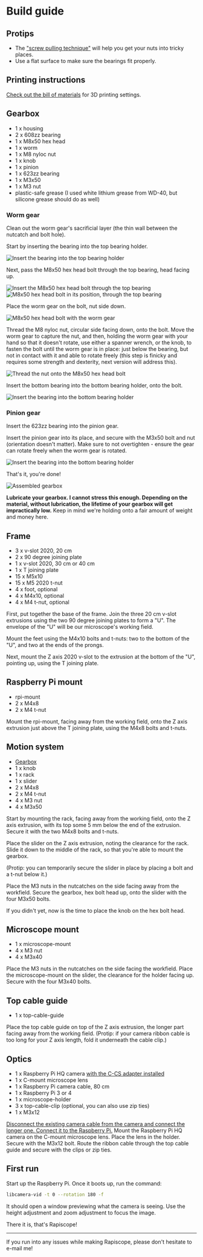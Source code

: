 # Build guide

## Protips
* The ["screw pulling technique"](https://help.prusa3d.com/guide/1-introduction_176529#176814) will help you get your nuts into tricky places.
* Use a flat surface to make sure the bearings fit properly.

## Printing instructions
[Check out the bill of materials](./bill-of-materials.md) for 3D printing settings.

## Gearbox
* 1 x housing
* 2 x 608zz bearing
* 1 x M8x50 hex head
* 1 x worm
* 1 x M8 nyloc nut
* 1 x knob
* 1 x pinion
* 1 x 623zz bearing
* 1 x M3x50
* 1 x M3 nut
* plastic-safe grease (I used white lithium grease from WD-40, but silicone grease should do as well)

### Worm gear
Clean out the worm gear's sacrificial layer (the thin wall between the nutcatch and bolt hole).

Start by inserting the bearing into the top bearing holder.

![Insert the bearing into the top bearing holder](./img/build/gearbox-top-bearing.png)

Next, pass the M8x50 hex head bolt through the top bearing, head facing up. 

![Insert the M8x50 hex head bolt through the top bearing](./img/build/gearbox-bolt.png)
![M8x50 hex head bolt in its position, through the top bearing](./img/build/gearbox-bolt-fastened.png)

Place the worm gear on the bolt, nut side down.

![M8x50 hex head bolt with the worm gear](./img/build/gearbox-bolt-worm.png)

Thread the M8 nyloc nut, circular side facing down, onto the bolt. Move the worm gear to capture the nut, and then,
holding the worm gear with your hand so that it doesn't rotate, use either a spanner wrench, or the knob, to fasten
the bolt until the worm gear is in place: just below the bearing, but not in contact with it and able to rotate freely
(this step is finicky and requires some strength and dexterity, next version will address this).

![Thread the nut onto the M8x50 hex head bolt](./img/build/gearbox-nut.png)

Insert the bottom bearing into the bottom bearing holder, onto the bolt.

![Insert the bearing into the bottom bearing holder](./img/build/gearbox-bottom-bearing.png)

### Pinion gear
Insert the 623zz bearing into the pinion gear. 

Insert the pinion gear into its place, and secure with the M3x50 bolt and nut (orientation doesn't matter).
Make sure to not overtighten - ensure the gear can rotate freely when the worm gear is rotated.

![Insert the bearing into the bottom bearing holder](./img/build/gearbox-pinion-gear.png)

That's it, you're done!

![Assembled gearbox](./img/build/gearbox-done.png)

**Lubricate your gearbox. I cannot stress this enough. Depending on the material, without lubrication, the lifetime of your gearbox will get impractically low.** Keep in mind we're holding onto a fair amount of weight and money here.

## Frame
* 3 x v-slot 2020, 20 cm
* 2 x 90 degree joining plate
* 1 x v-slot 2020, 30 cm or 40 cm
* 1 x T joining plate
* 15 x M5x10
* 15 x M5 2020 t-nut
* 4 x foot, optional
* 4 x M4x10, optional
* 4 x M4 t-nut, optional

First, put together the base of the frame. Join the three 20 cm v-slot extrusions using the two 90 degree joining plates to form a "U".
The envelope of the "U" will be our microscope's working field.

Mount the feet using the M4x10 bolts and t-nuts: two to the bottom of the "U", and two at the ends of the prongs.

Next, mount the Z axis 2020 v-slot to the extrusion at the bottom of the "U", pointing up, using the T joining plate.

## Raspberry Pi mount
* rpi-mount
* 2 x M4x8
* 2 x M4 t-nut

Mount the rpi-mount, facing away from the working field, onto the Z axis extrusion just above the T joining plate, using the M4x8 bolts and t-nuts.

## Motion system
* [Gearbox](#gearbox)
* 1 x knob
* 1 x rack
* 1 x slider
* 2 x M4x8
* 2 x M4 t-nut
* 4 x M3 nut
* 4 x M3x50

Start by mounting the rack, facing away from the working field, onto the Z axis extrusion, with its top some 5 mm below the end of the extrusion.
Secure it with the two M4x8 bolts and t-nuts.

Place the slider on the Z axis extrusion, noting the clearance for the rack. Slide it down to the middle of the rack, so that you're able to mount the gearbox.

(Protip: you can temporarily secure the slider in place by placing a bolt and a t-nut below it.)

Place the M3 nuts in the nutcatches on the side facing away from the workfield.
Secure the gearbox, hex bolt head up, onto the slider with the four M3x50 bolts.

If you didn't yet, now is the time to place the knob on the hex bolt head.

## Microscope mount
* 1 x microscope-mount
* 4 x M3 nut
* 4 x M3x40

Place the M3 nuts in the nutcatches on the side facing the workfield.
Place the microscope-mount on the slider, the clearance for the holder facing up. Secure with the four M3x40 bolts.

## Top cable guide
* 1 x top-cable-guide

Place the top cable guide on top of the Z axis extrusion, the longer part facing away from the working field.
(Protip: if your camera ribbon cable is too long for your Z axis length, fold it underneath the cable clip.)

## Optics
* 1 x Raspberry Pi HQ camera [with the C-CS adapter installed](https://datasheets.raspberrypi.com/hq-camera/c-mount-lens-guide.pdf)
* 1 x C-mount microscope lens
* 1 x Raspberry Pi camera cable, 80 cm
* 1 x Raspberry Pi 3 or 4
* 1 x microscope-holder
* 3 x top-cable-clip (optional, you can also use zip ties)
* 1 x M3x12 

[Disconnect the existing camera cable from the camera and connect the longer one. Connect it to the Raspberry Pi.](https://www.raspberrypi.com/documentation/accessories/camera.html#connecting-the-camera)
Mount the Raspberry Pi HQ camera on the C-mount microscope lens.
Place the lens in the holder. Secure with the M3x12 bolt.
Route the ribbon cable through the top cable guide and secure with the clips or zip ties.

## First run
Start up the Raspberry Pi. Once it boots up, run the command:

```sh
libcamera-vid -t 0 --rotation 180 -f
```

It should open a window previewing what the camera is seeing. Use the height adjustment and zoom adjustment to focus the image.

There it is, that's Rapiscope!

---
If you run into any issues while making Rapiscope, please don't hesitate to e-mail me!
